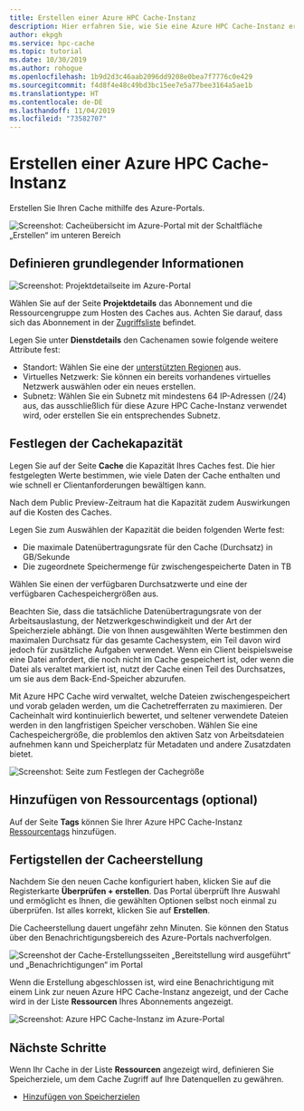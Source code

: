 ```yaml
---
title: Erstellen einer Azure HPC Cache-Instanz
description: Hier erfahren Sie, wie Sie eine Azure HPC Cache-Instanz erstellen.
author: ekpgh
ms.service: hpc-cache
ms.topic: tutorial
ms.date: 10/30/2019
ms.author: rohogue
ms.openlocfilehash: 1b9d2d3c46aab2096dd9208e0bea7f7776c0e429
ms.sourcegitcommit: f4d8f4e48c49bd3bc15ee7e5a77bee3164a5ae1b
ms.translationtype: HT
ms.contentlocale: de-DE
ms.lasthandoff: 11/04/2019
ms.locfileid: "73582707"
---
```

# <a name="create-an-azure-hpc-cache"></a>Erstellen einer Azure HPC Cache-Instanz

Erstellen Sie Ihren Cache mithilfe des Azure-Portals.

![Screenshot: Cacheübersicht im Azure-Portal mit der Schaltfläche „Erstellen“ im unteren Bereich](media/hpc-cache-home-page.png)

## <a name="define-basic-details"></a>Definieren grundlegender Informationen

![Screenshot: Projektdetailseite im Azure-Portal](media/hpc-cache-create-basics.png)

Wählen Sie auf der Seite **Projektdetails** das Abonnement und die Ressourcengruppe zum Hosten des Caches aus. Achten Sie darauf, dass sich das Abonnement in der [Zugriffsliste](hpc-cache-prereqs.md#azure-subscription) befindet.

Legen Sie unter **Dienstdetails** den Cachenamen sowie folgende weitere Attribute fest:

* Standort: Wählen Sie eine der [unterstützten Regionen](hpc-cache-overview.md#region-availability) aus.
* Virtuelles Netzwerk: Sie können ein bereits vorhandenes virtuelles Netzwerk auswählen oder ein neues erstellen.
* Subnetz: Wählen Sie ein Subnetz mit mindestens 64 IP-Adressen (/24) aus, das ausschließlich für diese Azure HPC Cache-Instanz verwendet wird, oder erstellen Sie ein entsprechendes Subnetz.

## <a name="set-cache-capacity"></a>Festlegen der Cachekapazität
<!-- referenced from GUI - update aka.ms link if you change this header text -->

Legen Sie auf der Seite **Cache** die Kapazität Ihres Caches fest. Die hier festgelegten Werte bestimmen, wie viele Daten der Cache enthalten und wie schnell er Clientanforderungen bewältigen kann.

Nach dem Public Preview-Zeitraum hat die Kapazität zudem Auswirkungen auf die Kosten des Caches.

Legen Sie zum Auswählen der Kapazität die beiden folgenden Werte fest:

* Die maximale Datenübertragungsrate für den Cache (Durchsatz) in GB/Sekunde
* Die zugeordnete Speichermenge für zwischengespeicherte Daten in TB

Wählen Sie einen der verfügbaren Durchsatzwerte und eine der verfügbaren Cachespeichergrößen aus.

Beachten Sie, dass die tatsächliche Datenübertragungsrate von der Arbeitsauslastung, der Netzwerkgeschwindigkeit und der Art der Speicherziele abhängt. Die von Ihnen ausgewählten Werte bestimmen den maximalen Durchsatz für das gesamte Cachesystem, ein Teil davon wird jedoch für zusätzliche Aufgaben verwendet. Wenn ein Client beispielsweise eine Datei anfordert, die noch nicht im Cache gespeichert ist, oder wenn die Datei als veraltet markiert ist, nutzt der Cache einen Teil des Durchsatzes, um sie aus dem Back-End-Speicher abzurufen.

Mit Azure HPC Cache wird verwaltet, welche Dateien zwischengespeichert und vorab geladen werden, um die Cachetrefferraten zu maximieren. Der Cacheinhalt wird kontinuierlich bewertet, und seltener verwendete Dateien werden in den langfristigen Speicher verschoben. Wählen Sie eine Cachespeichergröße, die problemlos den aktiven Satz von Arbeitsdateien aufnehmen kann und Speicherplatz für Metadaten und andere Zusatzdaten bietet.

![Screenshot: Seite zum Festlegen der Cachegröße](media/hpc-cache-create-capacity.png)

## <a name="add-resource-tags-optional"></a>Hinzufügen von Ressourcentags (optional)

Auf der Seite **Tags** können Sie Ihrer Azure HPC Cache-Instanz [Ressourcentags](https://go.microsoft.com/fwlink/?linkid=873112) hinzufügen.

## <a name="finish-creating-the-cache"></a>Fertigstellen der Cacheerstellung

Nachdem Sie den neuen Cache konfiguriert haben, klicken Sie auf die Registerkarte **Überprüfen + erstellen**. Das Portal überprüft Ihre Auswahl und ermöglicht es Ihnen, die gewählten Optionen selbst noch einmal zu überprüfen. Ist alles korrekt, klicken Sie auf **Erstellen**.

Die Cacheerstellung dauert ungefähr zehn Minuten. Sie können den Status über den Benachrichtigungsbereich des Azure-Portals nachverfolgen.

![Screenshot der Cache-Erstellungsseiten „Bereitstellung wird ausgeführt“ und „Benachrichtigungen“ im Portal](media/hpc-cache-deploy-status.png)

Wenn die Erstellung abgeschlossen ist, wird eine Benachrichtigung mit einem Link zur neuen Azure HPC Cache-Instanz angezeigt, und der Cache wird in der Liste **Ressourcen** Ihres Abonnements angezeigt.

![Screenshot: Azure HPC Cache-Instanz im Azure-Portal](media/hpc-cache-new-overview.png)

## <a name="next-steps"></a>Nächste Schritte

Wenn Ihr Cache in der Liste **Ressourcen** angezeigt wird, definieren Sie Speicherziele, um dem Cache Zugriff auf Ihre Datenquellen zu gewähren.

* [Hinzufügen von Speicherzielen](hpc-cache-add-storage.md)
